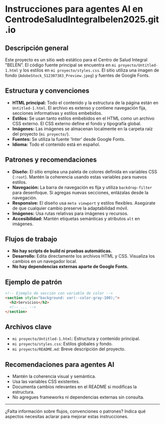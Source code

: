 # Instrucciones para agentes AI en CentrodeSaludIntegralbelen2025.git.io

## Descripción general
Este proyecto es un sitio web estático para el Centro de Salud Integral "BELÉN". El código fuente principal se encuentra en `mi proyecto/Untitled-1.html` y los estilos en `mi proyecto/styles.css`. El sitio utiliza una imagen de fondo (`AdobeStock_512307383_Preview.jpeg`) y fuentes de Google Fonts.

## Estructura y convenciones
- **HTML principal:** Todo el contenido y la estructura de la página están en `Untitled-1.html`. El archivo es extenso y contiene navegación fija, secciones informativas y estilos embebidos.
- **Estilos:** Se usan tanto estilos embebidos en el HTML como un archivo CSS externo. El CSS externo define el fondo y tipografía global.
- **Imágenes:** Las imágenes se almacenan localmente en la carpeta raíz del proyecto (`mi proyecto/`).
- **Fuentes:** Se utiliza la fuente 'Inter' desde Google Fonts.
- **Idioma:** Todo el contenido está en español.

## Patrones y recomendaciones
- **Diseño:** El sitio emplea una paleta de colores definida en variables CSS (`:root`). Mantén la coherencia usando estas variables para nuevos estilos.
- **Navegación:** La barra de navegación es fija y utiliza `backdrop-filter` para desenfoque. Si agregas nuevas secciones, enlázalas desde la navegación.
- **Responsive:** El diseño usa `meta viewport` y estilos flexibles. Asegúrate de que cualquier cambio preserve la adaptabilidad móvil.
- **Imágenes:** Usa rutas relativas para imágenes y recursos.
- **Accesibilidad:** Mantén etiquetas semánticas y atributos `alt` en imágenes.

## Flujos de trabajo
- **No hay scripts de build ni pruebas automáticas.**
- **Desarrollo:** Edita directamente los archivos HTML y CSS. Visualiza los cambios en un navegador local.
- **No hay dependencias externas aparte de Google Fonts.**

## Ejemplo de patrón
```html
<!-- Ejemplo de sección con variable de color -->
<section style="background: var(--color-gray-100);">
  <h2>Servicios</h2>
  <!-- ... -->
</section>
```

## Archivos clave
- `mi proyecto/Untitled-1.html`: Estructura y contenido principal.
- `mi proyecto/styles.css`: Estilos globales y fondo.
- `mi proyecto/README.md`: Breve descripción del proyecto.

## Recomendaciones para agentes AI
- Mantén la coherencia visual y semántica.
- Usa las variables CSS existentes.
- Documenta cambios relevantes en el README si modificas la estructura.
- No agregues frameworks ni dependencias externas sin consulta.

---
¿Falta información sobre flujos, convenciones o patrones? Indica qué aspectos necesitas aclarar para mejorar estas instrucciones.